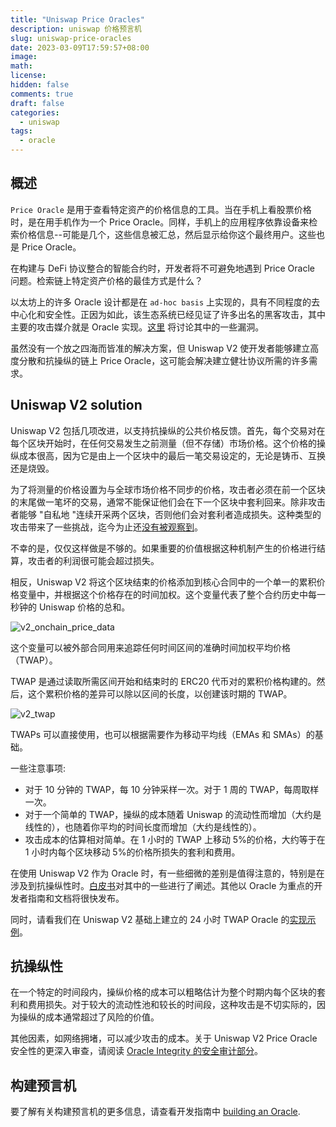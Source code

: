 ```yaml
---
title: "Uniswap Price Oracles"
description: uniswap 价格预言机
slug: uniswap-price-oracles
date: 2023-03-09T17:59:57+08:00
image:
math:
license:
hidden: false
comments: true
draft: false
categories:
  - uniswap
tags:
  - oracle
---
```


## 概述

`Price Oracle` 是用于查看特定资产的价格信息的工具。当在手机上看股票价格时，是在用手机作为一个 Price Oracle。同样，手机上的应用程序依靠设备来检索价格信息--可能是几个，这些信息被汇总，然后显示给你这个最终用户。这些也是 Price Oracle。

在构建与 DeFi 协议整合的智能合约时，开发者将不可避免地遇到 Price Oracle 问题。检索链上特定资产价格的最佳方式是什么？

以太坊上的许多 Oracle 设计都是在 `ad-hoc basis` 上实现的，具有不同程度的去中心化和安全性。正因为如此，该生态系统已经见证了许多出名的黑客攻击，其中主要的攻击媒介就是 Oracle 实现。[这里](https://samczsun.com/taking-undercollateralized-loans-for-fun-and-for-profit/) 将讨论其中的一些漏洞。

虽然没有一个放之四海而皆准的解决方案，但 Uniswap V2 使开发者能够建立高度分散和抗操纵的链上 Price Oracle，这可能会解决建立健壮协议所需的许多需求。

## Uniswap V2 solution

Uniswap V2 包括几项改进，以支持抗操纵的公共价格反馈。首先，每个交易对在每个区块开始时，在任何交易发生之前测量（但不存储）市场价格。这个价格的操纵成本很高，因为它是由上一个区块中的最后一笔交易设定的，无论是铸币、互换还是烧毁。

为了将测量的价格设置为与全球市场价格不同步的价格，攻击者必须在前一个区块的末尾做一笔坏的交易，通常不能保证他们会在下一个区块中套利回来。除非攻击者能够 "自私地 "连续开采两个区块，否则他们会对套利者造成损失。这种类型的攻击带来了一些挑战，迄今为止还[没有被观察到](https://arxiv.org/abs/1912.01798)。

不幸的是，仅仅这样做是不够的。如果重要的价值根据这种机制产生的价格进行结算，攻击者的利润很可能会超过损失。

相反，Uniswap V2 将这个区块结束的价格添加到核心合同中的一个单一的累积价格变量中，并根据这个价格存在的时间加权。这个变量代表了整个合约历史中每一秒钟的 Uniswap 价格的总和。

![v2_onchain_price_data](https://docs.uniswap.org/assets/images/v2_onchain_price_data-c051ebca6a5882e3f2ad758fa46cbf5e.png)

这个变量可以被外部合同用来追踪任何时间区间的准确时间加权平均价格（TWAP）。

TWAP 是通过读取所需区间开始和结束时的 ERC20 代币对的累积价格构建的。然后，这个累积价格的差异可以除以区间的长度，以创建该时期的 TWAP。

![v2_twap](https://docs.uniswap.org/assets/images/v2_twap-fdc82ab82856196510db6b421cce9204.png)

TWAPs 可以直接使用，也可以根据需要作为移动平均线（EMAs 和 SMAs）的基础。

一些注意事项:

- 对于 10 分钟的 TWAP，每 10 分钟采样一次。对于 1 周的 TWAP，每周取样一次。
- 对于一个简单的 TWAP，操纵的成本随着 Uniswap 的流动性而增加（大约是线性的），也随着你平均的时间长度而增加（大约是线性的）。
- 攻击成本的估算相对简单。在 1 小时的 TWAP 上移动 5%的价格，大约等于在 1 小时内每个区块移动 5%的价格所损失的套利和费用。

在使用 Uniswap V2 作为 Oracle 时，有一些细微的差别是值得注意的，特别是在涉及到抗操纵性时。[白皮书](https://docs.uniswap.org/whitepaper.pdf)对其中的一些进行了阐述。其他以 Oracle 为重点的开发者指南和文档将很快发布。

同时，请看我们在 Uniswap V2 基础上建立的 24 小时 TWAP Oracle 的[实现示例](https://github.com/Uniswap/uniswap-v2-periphery/blob/master/contracts/examples/ExampleOracleSimple.sol)。

## 抗操纵性

在一个特定的时间段内，操纵价格的成本可以粗略估计为整个时期内每个区块的套利和费用损失。对于较大的流动性池和较长的时间段，这种攻击是不切实际的，因为操纵的成本通常超过了风险的价值。

其他因素，如网络拥堵，可以减少攻击的成本。关于 Uniswap V2 Price Oracle 安全性的更深入审查，请阅读 [Oracle Integrity 的安全审计部分](https://uniswap.org/audit.html#org87c8b91)。

## 构建预言机

要了解有关构建预言机的更多信息，请查看开发指南中 [building an Oracle](https://docs.uniswap.org/contracts/v2/guides/smart-contract-integration/building-an-oracle).
